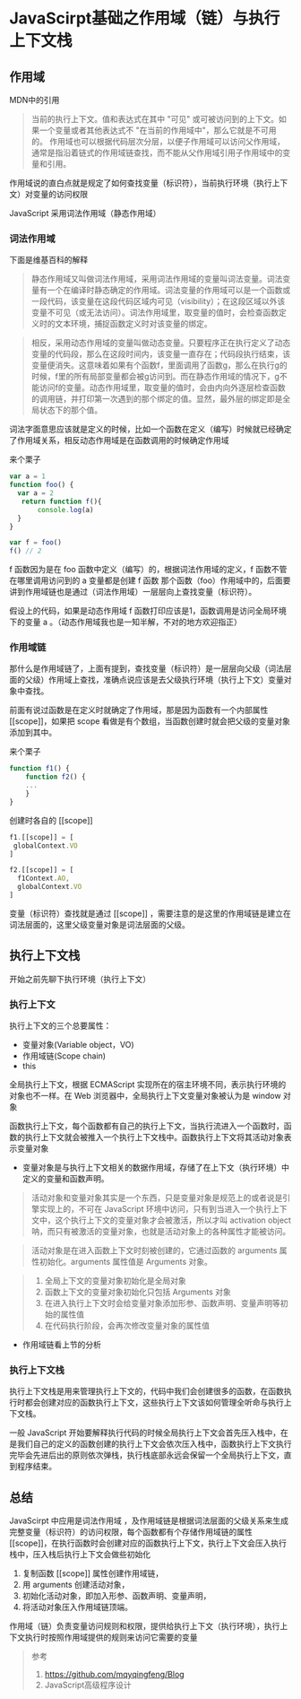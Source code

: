 # JavaScirpt基础之作用域（链）与执行上下文栈

## 作用域
MDN中的引用
> 当前的执行上下文。值和表达式在其中 "可见" 或可被访问到的上下文。如果一个变量或者其他表达式不 "在当前的作用域中"，那么它就是不可用的。 作用域也可以根据代码层次分层，以便子作用域可以访问父作用域，通常是指沿着链式的作用域链查找，而不能从父作用域引用子作用域中的变量和引用。

作用域说的直白点就是规定了如何查找变量（标识符），当前执行环境（执行上下文）对变量的访问权限

JavaScript 采用词法作用域（静态作用域）

### 词法作用域

下面是维基百科的解释
> 静态作用域又叫做词法作用域，采用词法作用域的变量叫词法变量。词法变量有一个在编译时静态确定的作用域。词法变量的作用域可以是一个函数或一段代码，该变量在这段代码区域内可见（visibility）；在这段区域以外该变量不可见（或无法访问）。词法作用域里，取变量的值时，会检查函数定义时的文本环境，捕捉函数定义时对该变量的绑定。

> 相反，采用动态作用域的变量叫做动态变量。只要程序正在执行定义了动态变量的代码段，那么在这段时间内，该变量一直存在；代码段执行结束，该变量便消失。这意味着如果有个函数f，里面调用了函数g，那么在执行g的时候，f里的所有局部变量都会被g访问到。而在静态作用域的情况下，g不能访问f的变量。动态作用域里，取变量的值时，会由内向外逐层检查函数的调用链，并打印第一次遇到的那个绑定的值。显然，最外层的绑定即是全局状态下的那个值。

词法字面意思应该就是定义的时候，比如一个函数在定义（编写）时候就已经确定了作用域关系，相反动态作用域是在函数调用的时候确定作用域

来个栗子
```js
var a = 1
function foo() {
  var a = 2
   return function f(){
       console.log(a)
  } 
}

var f = foo()
f() // 2
```
f 函数因为是在 foo 函数中定义（编写）的，根据词法作用域的定义，f 函数不管在哪里调用访问到的 a 变量都是创建 f 函数 那个函数（foo）作用域中的，后面要讲到作用域链也是通过（词法作用域）一层层向上查找变量（标识符）。

假设上的代码，如果是动态作用域 f 函数打印应该是1，函数调用是访问全局环境下的变量 a 。（动态作用域我也是一知半解，不对的地方欢迎指正）

### 作用域链

那什么是作用域链了，上面有提到，查找变量（标识符）是一层层向父级（词法层面的父级）作用域上查找，准确点说应该是去父级执行环境（执行上下文）变量对象中查找。

前面有说过函数是在定义时就确定了作用域，那是因为函数有一个内部属性 [[scope]]，如果把 scope 看做是有个数组，当函数创建时就会把父级的变量对象添加到其中。

来个栗子

```js
function f1() {
	function f2() {
   	...
    }
}
```
创建时各自的 [[scope]] 
```js
f1.[[scope]] = [
 globalContext.VO
]

f2.[[scope]] = [
  f1Context.AO,
  globalContext.VO
]
```
变量（标识符）查找就是通过 [[scope]] ，需要注意的是这里的作用域链是建立在词法层面的，这里父级变量对象是词法层面的父级。

## 执行上下文栈

开始之前先聊下执行环境（执行上下文）

### 执行上下文

执行上下文的三个总要属性：
* 变量对象(Variable object，VO)
* 作用域链(Scope chain)
* this

全局执行上下文，根据 ECMAScript 实现所在的宿主环境不同，表示执行环境的对象也不一样。在 Web 浏览器中，全局执行上下文变量对象被认为是 window 对象

函数执行上下文，每个函数都有自己的执行上下文，当执行流进入一个函数时，函数的执行上下文就会被推入一个执行上下文栈中。函数执行上下文将其活动对象表示变量对象


* 变量对象是与执行上下文相关的数据作用域，存储了在上下文（执行环境）中定义的变量和函数声明。

> 活动对象和变量对象其实是一个东西，只是变量对象是规范上的或者说是引擎实现上的，不可在 JavaScript 环境中访问，只有到当进入一个执行上下文中，这个执行上下文的变量对象才会被激活，所以才叫 activation object 呐，而只有被激活的变量对象，也就是活动对象上的各种属性才能被访问。

> 活动对象是在进入函数上下文时刻被创建的，它通过函数的 arguments 属性初始化。arguments 属性值是 Arguments 对象。

> 1. 全局上下文的变量对象初始化是全局对象
> 2. 函数上下文的变量对象初始化只包括 Arguments 对象
> 3. 在进入执行上下文时会给变量对象添加形参、函数声明、变量声明等初始的属性值
> 4. 在代码执行阶段，会再次修改变量对象的属性值

* 作用域链看上节的分析

### 执行上下文栈

执行上下文栈是用来管理执行上下文的，代码中我们会创建很多的函数，在函数执行时都会创建对应的函数执行上下文，这些执行上下文该如何管理全听命与执行上下文栈。

一般 JavaScript 开始要解释执行代码的时候全局执行上下文会首先压入栈中，在是我们自己的定义的函数创建的执行上下文会依次压入栈中，函数执行上下文执行完毕会先进后出的原则依次弹栈，执行栈底部永远会保留一个全局执行上下文，直到程序结束。

## 总结

JavaScirpt 中应用是词法作用域 ，及作用域链是根据词法层面的父级关系来生成完整变量（标识符）的访问权限，每个函数都有个存储作用域链的属性[[scope]]，在执行函数时会创建对应的函数执行上下文，执行上下文会压入执行栈中，压入栈后执行上下文会做些初始化

1. 复制函数 [[scope]] 属性创建作用域链，
2. 用 arguments 创建活动对象，
3. 初始化活动对象，即加入形参、函数声明、变量声明，
4. 将活动对象压入作用域链顶端。

作用域（链）负责变量访问规则和权限，提供给执行上下文（执行环境），执行上下文执行时按照作用域提供的规则来访问它需要的变量

> 参考
> 1. https://github.com/mqyqingfeng/Blog
> 2. JavaScript高级程序设计


